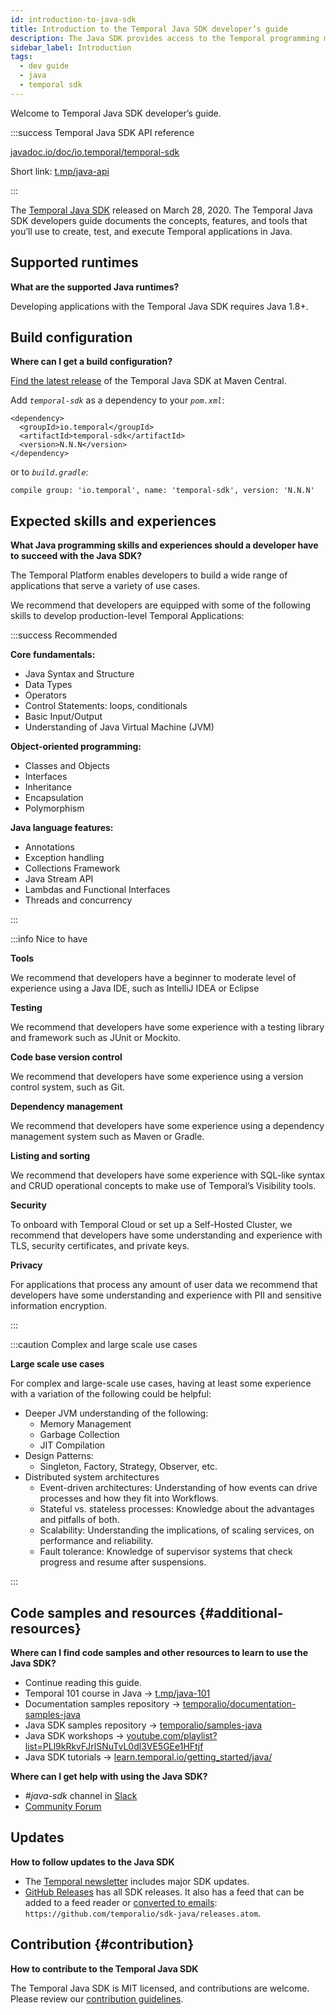 ```yaml
---
id: introduction-to-java-sdk
title: Introduction to the Temporal Java SDK developer’s guide
description: The Java SDK provides access to the Temporal programming model using idiomatic Java programming paradigms.
sidebar_label: Introduction
tags:
  - dev guide
  - java
  - temporal sdk
---
```


Welcome to Temporal Java SDK developer’s guide.

:::success Temporal Java SDK API reference

[javadoc.io/doc/io.temporal/temporal-sdk](https://www.javadoc.io/doc/io.temporal/temporal-sdk/latest/index.html)

Short link: [t.mp/java-api](https://t.mp/java-api)

:::

The [Temporal Java SDK](https://github.com/temporalio/sdk-java) released on March 28, 2020.
The Temporal Java SDK developers guide documents the concepts, features, and tools that you’ll use to create, test, and execute Temporal applications in Java.

## Supported runtimes

**What are the supported Java runtimes?**

Developing applications with the Temporal Java SDK requires Java 1.8+.

## Build configuration

**Where can I get a build configuration?**

[Find the latest release](https://search.maven.org/artifact/io.temporal/temporal-sdk) of the Temporal Java SDK at Maven Central.

Add _`temporal-sdk`_ as a dependency to your _`pom.xml`_:

```
<dependency>
  <groupId>io.temporal</groupId>
  <artifactId>temporal-sdk</artifactId>
  <version>N.N.N</version>
</dependency>
```

or to _`build.gradle`_:

```
compile group: 'io.temporal', name: 'temporal-sdk', version: 'N.N.N'
```

## Expected skills and experiences

**What Java programming skills and experiences should a developer have to succeed with the Java SDK?**

The Temporal Platform enables developers to build a wide range of applications that serve a variety of use cases.

We recommend that developers are equipped with some of the following skills to develop production-level Temporal Applications:

:::success Recommended

**Core fundamentals:**

- Java Syntax and Structure
- Data Types
- Operators
- Control Statements: loops, conditionals
- Basic Input/Output
- Understanding of Java Virtual Machine (JVM)

**Object-oriented programming:**

- Classes and Objects
- Interfaces
- Inheritance
- Encapsulation
- Polymorphism

**Java language features:**

- Annotations
- Exception handling
- Collections Framework
- Java Stream API
- Lambdas and Functional Interfaces
- Threads and concurrency

:::

:::info Nice to have

**Tools**

We recommend that developers have a beginner to moderate level of experience using a Java IDE, such as IntelliJ IDEA or Eclipse

**Testing**

We recommend that developers have some experience with a testing library and framework such as JUnit or Mockito.

**Code base version control**

We recommend that developers have some experience using a version control system, such as Git.

**Dependency management**

We recommend that developers have some experience using a dependency management system such as Maven or Gradle.

**Listing and sorting**

We recommend that developers have some experience with SQL-like syntax and CRUD operational concepts to make use of Temporal’s Visibility tools.

**Security**

To onboard with Temporal Cloud or set up a Self-Hosted Cluster, we recommend that developers have some understanding and experience with TLS, security certificates, and private keys.

**Privacy**

For applications that process any amount of user data we recommend that developers have some understanding and experience with PII and sensitive information encryption.

:::

:::caution Complex and large scale use cases

**Large scale use cases**

For complex and large-scale use cases, having at least some experience with a variation of the following could be helpful:

- Deeper JVM understanding of the following:
  - Memory Management
  - Garbage Collection
  - JIT Compilation
- Design Patterns:
  - Singleton, Factory, Strategy, Observer, etc.
- Distributed system architectures
  - Event-driven architectures: Understanding of how events can drive processes and how they fit into Workflows.
  - Stateful vs. stateless processes: Knowledge about the advantages and pitfalls of both.
  - Scalability: Understanding the implications, of scaling services, on performance and reliability.
  - Fault tolerance: Knowledge of supervisor systems that check progress and resume after suspensions.

:::

## Code samples and resources {#additional-resources}

**Where can I find code samples and other resources to learn to use the Java SDK?**

- Continue reading this guide.
- Temporal 101 course in Java → [t.mp/java-101](https://t.mp/java-101)
- Documentation samples repository → [temporalio/documentation-samples-java](https://github.com/temporalio/documentation-samples-java)
- Java SDK samples repository → [temporalio/samples-java](https://github.com/temporalio/samples-java)
- Java SDK workshops → [youtube.com/playlist?list=PLl9kRkvFJrlSNuTvL0dl3VE5GEe1HFtjf](https://www.youtube.com/playlist?list=PLl9kRkvFJrlSNuTvL0dl3VE5GEe1HFtjf)
- Java SDK tutorials → [learn.temporal.io/getting_started/java/](https://learn.temporal.io/getting_started/java/)

**Where can I get help with using the Java SDK?**

- _#java-sdk_ channel in [Slack](https://t.mp/slack)
- [Community Forum](https://community.temporal.io/tag/java-sdk)

## Updates

**How to follow updates to the Java SDK**

- The [Temporal newsletter](https://t.mp/news) includes major SDK updates.
- [GitHub Releases](https://github.com/temporalio/sdk-java/releases) has all SDK releases. It also has a feed that can be added to a feed reader or [converted to emails](https://blogtrottr.com/): `https://github.com/temporalio/sdk-java/releases.atom`.

## Contribution {#contribution}

**How to contribute to the Temporal Java SDK**

The Temporal Java SDK is MIT licensed, and contributions are welcome.
Please review our [contribution guidelines](https://github.com/temporalio/sdk-java/blob/master/CONTRIBUTING.md).
